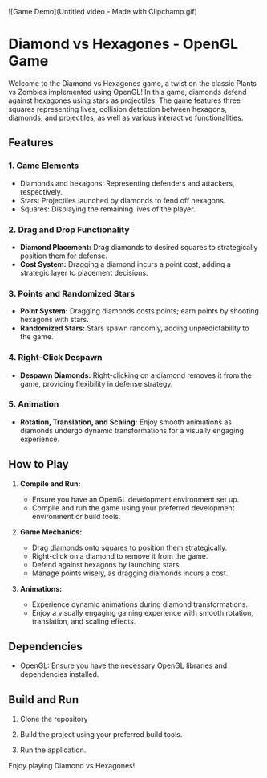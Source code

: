 ![Game Demo](Untitled video - Made with Clipchamp.gif)

# Diamond vs Hexagones - OpenGL Game

Welcome to the Diamond vs Hexagones game, a twist on the classic Plants vs Zombies implemented using OpenGL! In this game, diamonds defend against hexagones using stars as projectiles. The game features three squares representing lives, collision detection between hexagons, diamonds, and projectiles, as well as various interactive functionalities.

## Features

### 1. Game Elements
- Diamonds and hexagons: Representing defenders and attackers, respectively.
- Stars: Projectiles launched by diamonds to fend off hexagons.
- Squares: Displaying the remaining lives of the player.

### 2. Drag and Drop Functionality
- **Diamond Placement:** Drag diamonds to desired squares to strategically position them for defense.
- **Cost System:** Dragging a diamond incurs a point cost, adding a strategic layer to placement decisions.

### 3. Points and Randomized Stars
- **Point System:** Dragging diamonds costs points; earn points by shooting hexagons with stars.
- **Randomized Stars:** Stars spawn randomly, adding unpredictability to the game.

### 4. Right-Click Despawn
- **Despawn Diamonds:** Right-clicking on a diamond removes it from the game, providing flexibility in defense strategy.

### 5. Animation
- **Rotation, Translation, and Scaling:** Enjoy smooth animations as diamonds undergo dynamic transformations for a visually engaging experience.

## How to Play

1. **Compile and Run:**
   - Ensure you have an OpenGL development environment set up.
   - Compile and run the game using your preferred development environment or build tools.

2. **Game Mechanics:**
   - Drag diamonds onto squares to position them strategically.
   - Right-click on a diamond to remove it from the game.
   - Defend against hexagons by launching stars.
   - Manage points wisely, as dragging diamonds incurs a cost.

3. **Animations:**
   - Experience dynamic animations during diamond transformations.
   - Enjoy a visually engaging gaming experience with smooth rotation, translation, and scaling effects.

## Dependencies

- OpenGL: Ensure you have the necessary OpenGL libraries and dependencies installed.

## Build and Run

1. Clone the repository

2. Build the project using your preferred build tools.

3. Run the application.

Enjoy playing Diamond vs Hexagones!
